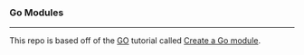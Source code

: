 ### Go Modules

---

This repo is based off of the [GO](go.dev) tutorial called [Create a Go module](https://go.dev/doc/tutorial/create-module).
